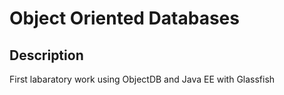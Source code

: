Object Oriented Databases
====================

Description
-----------

First labaratory work using ObjectDB and Java EE with Glassfish